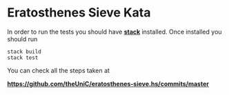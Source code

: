# Eratosthenes Sieve Kata

In order to run the tests you should have **[stack](https://github.com/commercialhaskell/stack)** installed. Once installed
you should run

```
stack build
stack test
```

You can check all the steps taken at

**https://github.com/theUniC/eratosthenes-sieve.hs/commits/master**

